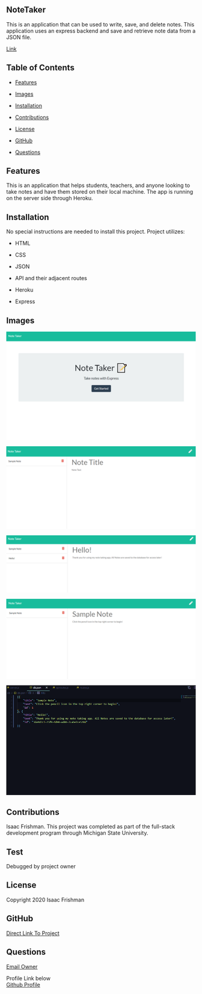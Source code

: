 ## NoteTaker

This is an application that can be used to write, save, and delete notes. This application uses an express backend and save and retrieve note data from a JSON file.

  [Link](https://note-taker-if.herokuapp.com/notes)

  
  ## Table of Contents

  * [Features](#Features) <br>

  * [Images](#Images) <br>

  * [Installation](#Installation) <br>

  * [Contributions](#Contributions) <br>

  * [License](#License) <br>

  * [GitHub](#Github) <br>

  * [Questions](#Questions) <br>

  ## Features
  This is an application that helps students, teachers, and anyone looking to take notes and have them stored on their local machine. The app is running on the server side through Heroku.

  ## Installation
  No special instructions are needed to install this project. Project utilizes:

  * HTML

  * CSS

  * JSON 

  * API and their adjacent routes

  * Heroku
  
  * Express

  ## Images

  ![Image of Landing Page](https://github.com/blackedoutkeys/NoteTaker/blob/main/pictures/homePage.png)

  ![Image of Main NoteBook](https://github.com/blackedoutkeys/NoteTaker/blob/main/pictures/openingPage.png)

  ![Image of Note Creation](https://github.com/blackedoutkeys/NoteTaker/blob/main/pictures/newNote.png)

  ![Image of Active Note](https://github.com/blackedoutkeys/NoteTaker/blob/main/pictures/sampleNote.png)

  ![Image of Active Database Info](https://github.com/blackedoutkeys/NoteTaker/blob/main/pictures/databaseNotes.png)

  ## Contributions
  Isaac Frishman. This project was completed as part of the full-stack development program through Michigan State University.

  ## Test
  Debugged by project owner

  ## License
  Copyright 2020 Isaac Frishman

  ## GitHub
  [Direct Link To Project](https://github.com/blackedoutkeys/NoteTaker) <br>

  ## Questions 
  [Email Owner](ifrishman89@gmail.com)

  Profile Link below <br>
  [Github Profile](https://github.com/blackedoutkeys) <br>
